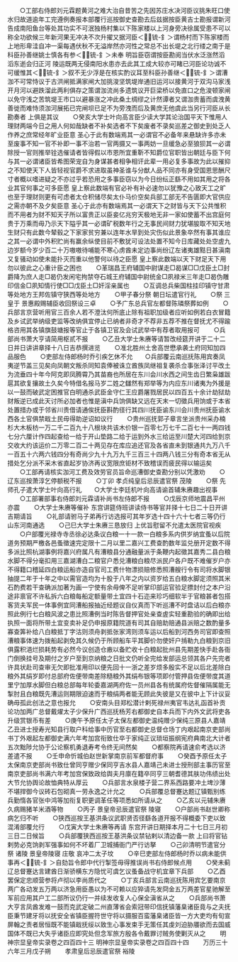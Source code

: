<!-- { "loadSidebar": true } -->
　　○工部右侍郎刘元霖题黄河之难大治自昔苦之先因苏庄水决河臣议挑朱旺口使水归故道逾年工完遵例奏报本部覆行巡按御史查勘去后兹据按臣黄吉士勘报谓新河告成南阳鱼台等处其功实不可泯独杨村集以下陈家楼以上河身旁决徐属受患不可以称全功欲候三年新河果无冲决不次升擢又据河臣＜锍-釒＞谓杨村而下陈家楼而上地形卑洼自冲一渠每遇伏秋不无溢岸然亦河性之常总不出长堤之北行缕之南于是科臣孙善继姚士慎各有参＜锍-釒＞未奉  明旨臣窃谓按臣勘阅当伏水泛涨然滔滔东逝会归正河  陵运既两无侵南阳水患亦去此其工成大较亦可睹已河臣论功诚不可缓惟其＜锍-釒＞叙不无少浮是在核实酌议耳至科臣孙善继＜锍-釒＞谓漕泇不可常恃议于古洪闸抵满家闸大加挑浚坚筑堤岸通旧运河以接黄河于双沟马家浅开月河以避跌溜此两利俱存之策谓泇流尚多遗筑议开巨梁桥以免直口之危浚顿家闸以免守浅之苦筑堤王市口以避暴涨之冲此桑土绸缪之计然谭者又谓泇贵蓄而虞洩黄善徙而难恃须泇河展拓已完闸坝已足不为旁洩而后及黄庶无他虞此当另行河臣从长勘奏者  上俱是其议
　　○癸亥大学士叶向高言臣少读大学其论治国平天下惟用人理财两端今日之用人何如哉缺者不补矣选者不下矣废者不录矣巡差之御史到处乏人作养之庶常经年旷业臣意  圣心于此有数端焉其一必谓官不必备年来悬缺许多亦未至废事不知一官不补即一事不治若一官两摄又一事两妨一旦缓急必至狼狈其一必谓除授一官则推举铨选催请者皆得假以市恩所宜重靳不知爵位官职皆出朝廷与臣下何与其一必谓诸臣皆希图荣宠自为身谋甚者相争相讦此辈一用必复多事故为此以摧抑之不知使天下人皆轻视官爵不求进取虽神圣谁与分猷人品不同亦有身受国恩思酬尺寸者概以嗜进疑之不亦过乎若恐用之多事臣窃以为今日纷纭正繇不用如其用之将各业其官何事之可多臣愿  皇上察此数端有官必补有补必速勿以犹豫之心致天工之旷也至于理财则更有可虑者太仓积储尽矣太仆马价空矣兵部工部无不告匮即大官供应之需亦朝不及夕矣臣意  圣心于此亦有数端焉其一必谓天下之财皆与天下公共惟积而不用者为财不知天子所以富贵正以臣妾亿兆穷天极地无非一家如使蓄不出宫庭何贵于万乘而毋乃示天下隘乎其一必谓矿税数年行之无事民间财力犹堪朘取不知天地生财只有此数今辇毂之下家家贫穷兼以连年水旱到处灾伤似此景象卒然有事其谁应之其一必谓中外积贮尚有赢余纵使目前不敷犹可设法处置不知今日库藏处处空虗九边岁额今岁少百二十万嗷嗷待哺能不寒心虏酋未定边事尚纷辽左诸夷雄黠日甚滇南又复骚动如使未能扑灭而重以他警何以待之臣愿  皇上察此数端以天下财足天下用勿以彼此之心重计臣之困也
　　○革瑞昌王府辅国中尉谋走□曷谋□□戊臣土□封爵降为庶人走□曷仍发闲宅拘禁夺石城王府辅国中尉统金□夙禄米三年走□曷伪雕印信金□夙知情行使□□戊臣土□奸淫亲属也
　　○互调总兵柴国柱挂印镇守甘肃等处地方王邦佐镇守狭西等处地方
　　○甲子春分祭  朝日坛遣官行礼
　　○祭  三皇于  景惠殿赐辅臣收回祭设三卓
　　○予广东总兵官左都督陈璘祭葬如例
　　○兵部言京营听用官三百余人若不澄汰何所底止除有祖职加级者应听如例若白衣冒籍及乡试武举纳级吏监等改纳俱宜停止已纳者非奇才不荐非五荐不推在督抚尤不得踰格咨用其各镇旗鼓塘报等官止于各镇卫官及会试武举中有荐者取用报可
　　○兵部尚书萧大亨请简用枢贰不报
　　○乙丑大学士朱赓等请暂改经筵开讲于二十二日并日讲讲章择十八日吉恭撰进览
　　○准北胜州土舍高世懋承袭土府同知加四品服色
　　○吏部左侍郎杨时乔引疾乞休不允　　○兵部覆云南巡抚陈用宾奏凤夷逆节盖三见矣向凤朝文叛杀同知袁俸被诛立酋族凤继祖复袭杀佥事张泽讨平改土为流垂四十年今阿克即凤腾霄乃其苗裔也所居在东川会川水西之间生齿日繁枭雄跋扈其欲复攘故土久矣今特借名报马岁二姓之讎然有郑举等为内应东川诸夷为外援是以一鼓而破武定困推官白明通杀武臣金守仁王应爵屠戮居民以四百五十余计劫狱劫财叛逆已成此天讨所必加者也惟是滇中兵饷俱缺又远在天末一切徵兵用饷或于本省处置措办或于邻省川贵借请通俟抚臣斟酌径行其四川抚臣谕东川会川贵州抚臣谕水西各土官俱禁戢土民毋得助逆诏如议行
　　○贵州巡抚郭子章言坐派贵州采办楠杉大木板枋一万二千二百九十八根块共该木价银一百零七万七千二百七十一两四钱七分六厘计作四起查给一给于开山垫路二给于运到外水三给运至川楚大河四给到京交收大约该运价二万零二百二十两见存在库应追还官及各省直未到银通共九万八千一百五十六两六钱四分有奇尚少九十九万九千三百三十四两八钱三分有奇本省无从措处乞分派不采木省直起岁协济再议宽限庶钜材不致稽误而疲民得以输运矣
　　○工部再请核实泇河工费及效劳官员旨命巡漕御史查勘分别以凭激劝
　　○辽东巡按萧淳乞停额税不报
　　○丁卯  孝贞纯皇后忌辰遣官祭  茂陵
　　○祭  先师孔子遣大学士叶向高行礼　　○大学士李廷机叶向高请谕首辅朱赓趣出视事
　　○工部署部事右侍郎刘元霖请补尚书左侍郎不报
　　○戊辰京师地震昌平州亦震
　　○大学士朱赓等催补  东宫讲筵侍班讲读侍书等官并择十七日二十日开讲吉期请旨
　　○礼部请驸马子弟再行访选报可其年岁选十四十六十七者三等仍行山东河南通选
　　○己巳大学士朱赓三恳放归  上优旨慰留不允遣太医院官视疾
　　○户部覆光禄寺寺丞徐必达条议白粮一十一款一白粮多系内供岁纳宜蚤以后院道务预期严檄各邑蚤徵速完定限十二月以里二嘉兴工费查酌数年监兑册开定数不得多派比照杭湖事例将嘉兴府属凡有漕粮县分通融量派于条鞭内起徵其嘉秀二县白粮水脚不得分毫扣用三嘉湖漕白二粮官户悉兑漕粮白粮尽派民户各户既不难催岁户亦不得籍口稽延四白粮运船亦造自官司工费什物漂损赔修悉照漕艘行令有司将水脚银抽提二年于十年之中以需官造均为十股于八年之内以资岁给五白粮水脚定须照其米石酌费若干查确派加著为画一宁使有余毋俾不足听掌印部运官验足摽封付之本户沿途非禀官不许私拆六白粮每船定额量带土宜四十石迩来珍巧细软半于官粮甚者包搭客货夫军民一体事例宜同漕船报抽近经题议自仪真而下听巡漕不时盘诘以后白粮亦照此例行七白粮风波之患比照漕例当时陈告督押官处亲查虗实轻重勘验的确即出给执照一面将所带土宜变卖补足仍申报原籍院道有司其自赔助赔通县派赔之数酌量多寡查筭补给八白粮抵丁字沽则须舟剥抵张家湾则须车运以后船到河西务司官即查照漕粮事体速为拨船起剥免其久候仍于所顾船车平其脚价勿使奸户掯勒九白粮到京旧俱露积浥烂损耗势有必然今议创造仓廒以备贮收十白粮起批州县先期差快手赴各衙门倒换挂号及期付之岁户至到京纳粮之日批文仍听全完给发部运总领其各户先完者许具状赴司查审无欠即批准用印以便先回十一浙之差岁烦多殷实不足以后北差除白粮外其绢岁即付总部府佐便带南差除糙粮外其绢布银等项即付管押县佐便带度其道里宁加厚水脚但白粮总部每年轮委嘉湖两府佐一员州县各有统属府佐督催隔属能无掣肘且白粮既先漕运则期限迫速而于粮绢两者能无顾此失彼是又在彼中上下计议妥确毋孤此创法之意也报允
　　○安南头目郑松潜计剌死禄州夷官韦达礼函首补贡论功加两广总督戴燿太子少保升广西巡抚杨芳右都御史自本兵而下内外文武将吏各升级赏银币有差
　　○庚午予原任太子太保左都御史温纯赠少保纯三原县人嘉靖乙丑进士授寿光知县行取户科给事中历官至右都御史总督仓场丁内艰起南京吏部尚书丁外艰起左都御史满六年考加宫衔致仕卒于家纯正议琐垣振纲宪府典南北大计者五次黜陟允协于公论察机勇退寿考令终无间然矣
　　○都察院再请速俞考选以济差遣不报
　　○壬申命忻城伯赵世新掌南京前军都督府事
　　○癸酉予原任太子太保南京吏部尚书致仕曾同亨赠少保同亨吉水县人嘉靖己未进士授刑部主事历官至南京吏部尚书满六年考加宫保致政给舆夫月廪在籍卒同亨三朝耆德其肤功伟绩出处大节允协舆论故恤典特从厚云
　　○兵部言水泉楼子营二界系西路要冲土埤沙薄不堪捍御今议砖石包砌真一劳永逸之计允之
　　○兵部覆总督蹇达题辽镇甄别练兵勤惰各官张中鸿等加衔复职更调革任等项悉如所请从之
　　○乙亥以元辅朱赓久病赐猪羊米酒等物
　　○丙子  景皇帝忌辰遣官祭  陵寝
　　○户部尚书赵世卿称病乞归不听
　　○狭西巡按王基洪条议武职贤否径繇各道开报不得概委下吏以致混淆部覆允行
　　○戊寅大学士朱赓等再请  东宫开讲日期择本月二十七日三月初三日二日候旨
　　○兵部覆狭西巡按王基洪条议禁钻剌以清边备一款  上曰将官钻剌势必克饷剥军强事如何不坏着厂卫城捕衙门严行访拏
　　○己卯清明节遣官分祭  诸陵  景皇帝陵寝  庄敬  哀冲二太子坟
　　○辛巳吏部左侍郎杨时乔以病未能供事再＜锍-釒＞自劾旨令郎中代行掣签毋得推误尚书右侍郎候点用
　　○癸未蓟辽总督蹇达言建酋日渐骄横东方隐忧可虞乞议蚤备战守机宜章下兵部
　　○乙酉罢保定忠顺营参将卢彻以李尚质代之
　　○丁亥兵部言云南巡抚陈用宾乞要南京两广各动发五万两以济急用臣愚以为不可赖以应猝请先发冏金五万两差官星驰解至军前应用其户工二部所议仍行一并续发收复人心保全滇省从之
　　○兵部尚书萧大亨言凤酋发难一鼓而克武定破二州直薄省会索冠带印信抚镇藩臬诸臣竟与之夫抚臣秉节建牙将以抚安全省镇臣握符世守将以摄服百蛮藩臬诸臣皆一方大吏均有旬宣屏翰之责者居恒既不能镇戢抚绥以致生心事发束手无策任其虔刘迫胁餍欲而去国威国体不既已大失乎诸臣应即究处但念军旅方殷各令戴罪讨贼务使剿灭从之
　　明神宗显皇帝实录卷之四百四十三
明神宗显皇帝实录卷之四百四十四
　　万历三十六年三月戊子朔
　　孝肃皇后忌辰遣官祭  裕陵
